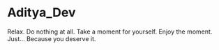 # Aditya_Dev
Relax. Do nothing at all. Take a moment for yourself. Enjoy the moment. Just... Because you deserve it.
